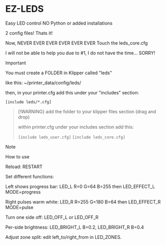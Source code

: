 # EZ-LEDS
Easy LED control NO Python or added installations

2 config files! Thats it!

Now, NEVER EVER EVER EVER EVER EVER Touch the leds_core.cfg 

I will not be able to help you due to #1, I do not have the time... SORRY!

>[!IMPORTANT]
>
>You must create a FOLDER in Klipper called "leds"
>
>like this:
>~/printer_data/config/leds/
>
>then, in your printer.cfg add this under your "includes" section:
>
>```[include leds/*.cfg]```
>

>[!WARNING}
>add the folder to your klipper files section (drag and drop)
>
>within printer.cfg under your includes section add this:
>
>`[include leds_user.cfg]`
>`[include leds_core.cfg]`
>
>



>[!NOTE]
>How to use
>
>Reload: RESTART
>
>Set different functions:
>
>Left shows progress bar: LED_L R=0 G=64 B=255 then LED_EFFECT_L MODE=progress
>
>Right pulses warm white: LED_R R=255 G=180 B=64 then LED_EFFECT_R MODE=pulse
>
>Turn one side off: LED_OFF_L or LED_OFF_R
>
>Per-side brightness: LED_BRIGHT_L B=0.2, LED_BRIGHT_R B=0.4
>
>Adjust zone split: edit left_to/right_from in LED_ZONES.
